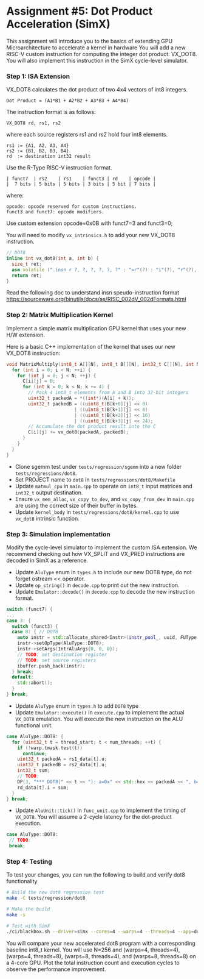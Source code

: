 # Assignment #5: Dot Product Acceleration (SimX)

This assignment will introduce you to the basics of extending GPU Microarchitecture to accelerate a kernel in hardware
You will add a new RISC-V custom instruction for computing the integer dot product: VX\_DOT8.
You will also implement this instruction in the SimX cycle-level simulator.

### Step 1: ISA Extension

VX\_DOT8 calculates the dot product of two 4x4 vectors of int8 integers.

```
Dot Product = (A1*B1 + A2*B2 + A3*B3 + A4*B4)
```

The instruction format is as follows:

```
VX_DOT8 rd, rs1, rs2
```
where each source registers rs1 and rs2 hold four int8 elements.

```
rs1 := {A1, A2, A3, A4}
rs2 := {B1, B2, B3, B4}
rd  := destination int32 result
```

Use the R-Type RISC-V instruction format.

```
| funct7  | rs2    | rs1    | funct3 | rd    | opcode |
|  7 bits | 5 bits | 5 bits | 3 bits | 5 bit | 7 bits |
```

where:

```
opcode: opcode reserved for custom instructions.
funct3 and funct7: opcode modifiers.
```
Use custom extension opcode=0x0B with funct7=3 and funct3=0;

You will need to modify `vx_intrinsics.h` to add your new VX_DOT8 instruction.

``` c++
// DOT8
inline int vx_dot8(int a, int b) {
  size_t ret;
  asm volatile (".insn r ?, ?, ?, ?, ?, ?" : "=r"(?) : "i"(?), "r"(?), "r"(?));
  return ret;
}

```

Read the following doc to understand insn speudo-instruction format
https://sourceware.org/binutils/docs/as/RISC_002dV_002dFormats.html

### Step 2: Matrix Multiplication Kernel

Implement a simple matrix multiplication GPU kernel that uses your new H/W extension.

Here is a basic C++ implementation of the kernel that uses our new VX\_DOT8 instruction:

``` c++
void MatrixMultiply(int8_t A[][N], int8_t B[][N], int32_t C[][N], int N) {
  for (int i = 0; i < N; ++i) {
    for (int j = 0; j < N; ++j) {
      C[i][j] = 0;
      for (int k = 0; k < N; k += 4) {
        // Pack 4 int8_t elements from A and B into 32-bit integers
        uint32_t packedA = *((int*)(A[i] + k));
        uint32_t packedB = ((uint8_t)B[k+0][j] << 0)
                         | ((uint8_t)B[k+1][j] << 8)
                         | ((uint8_t)B[k+2][j] << 16)
                         | ((uint8_t)B[k+3][j] << 24);
        // Accumulate the dot product result into the C
        C[i][j] += vx_dot8(packedA, packedB);
      }
    }
  }
}
```

- Clone sgemm test under `tests/regression/sgemm` into a new folder `tests/regressions/dot8`.
- Set PROJECT name to `dot8` in `tests/regressions/dot8/Makefile`
- Update `matmul_cpu` in `main.cpp` to operate on `int8_t` input matrices and `int32_t` output destination.
- Ensure `vx_mem_alloc`, `vx_copy_to_dev`, and `vx_copy_from_dev` in `main.cpp` are using the correct size of their buffer in bytes.
- Update `kernel_body` in `tests/regressions/dot8/kernel.cpp` to use `vx_dot8` intrinsic function.

### Step 3: Simulation implementation

Modify the cycle-level simulator to implement the custom ISA extension.
We recommend checking out how VX_SPLIT and VX_PRED instructions are decoded in SimX as a reference.

 - Update `AluType` enum in `types.h` to include our new DOT8 type, do not forget ostream << operator.
 - Update `op_string()` in `decode.cpp` to print out the new instruction.
 - Update `Emulator::decode()` in `decode.cpp` to decode the new instruction format.

``` c++
switch (funct7) {
...
case 3: {
  switch (funct3) {
  case 0: { // DOT8
    auto instr = std::allocate_shared<Instr>(instr_pool_, uuid, FUType::ALU);
    instr->setOpType(AluType::DOT8);
    instr->setArgs(IntrAluArgs{0, 0, 0});
    // TODO: set destination register
    // TODO: set source registers
    ibuffer.push_back(instr);
  } break;
  default:
    std::abort();
  }
} break;
```

 - Update `AluType` enum in `types.h` to add `DOT8` type
 - Update `Emulator::execute()` in `execute.cpp` to implement the actual `VX_DOT8` emulation. You will execute the new instruction on the ALU functional unit.

``` c++
case AluType::DOT8: {
  for (uint32_t t = thread_start; t < num_threads; ++t) {
    if (!warp.tmask.test(t))
      continue;
    uint32_t packedA = rs1_data[t].u;
    uint32_t packedB = rs2_data[t].u;
    int32_t sum;
    // TODO:
    DP(3, "*** DOT8[" << t << "]: a=0x" << std::hex << packedA << ", b=0x" << packedB << ", c=0x" << sum << std::dec);
    rd_data[t].i = sum;
  }
} break;
```

 - Update `AluUnit::tick()` in `func_unit.cpp` to implement the timing of `VX_DOT8`.
 You will assume a 2-cycle latency for the dot-product execution.

 ``` c++
case AluType::DOT8:
  // TODO:
  break;
 ```

### Step 4: Testing

To test your changes, you can run the following to build and verify dot8 functionality

```bash
# Build the new dot8 regression test
make -C tests/regression/dot8

# Make the build
make -s

# Test with SimX
./ci/blackbox.sh --driver=simx --cores=4 --warps=4 --threads=4 --app=dot8
```

You will compare your new accelerated dot8 program with a corresponding baseline int8_t kernel.
You will use N=256 and (warps=4, threads=4), (warps=4, threads=8), (warps=8, threads=4), and (warps=8, threads=8) on a 4-core GPU.
Plot the total instruction count and execution cycles to observe the performance improvement.

